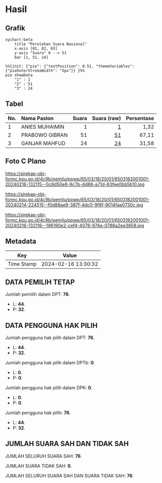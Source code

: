 # Hasil

## Grafik

```mermaid
xychart-beta
    title "Perolehan Suara Nasional"
    x-axis [01, 02, 03]
    y-axis "Suara" 0 --> 51
    bar [1, 51, 24]
```

```mermaid
%%{init: {"pie": {"textPosition": 0.5}, "themeVariables": {"pieOuterStrokeWidth": "5px"}} }%%
pie showData
    "1" : 1
    "2" : 51
    "3" : 24
```

## Tabel

| No. | Nama Paslon    | Suara | Suara (raw) | Persentase |
|:--- |:-------------- | -----:| -----------:| ----------:|
| 1   | ANIES MUHAIMIN | 1     | [1][p-1]    | 1,32       |
| 2   | PRABOWO GIBRAN | 51    | [51][p-2]   | 67,11      |
| 3   | GANJAR MAHFUD  | 24    | [24][p-3]   | 31,58      |


[p-1]: https://github.com/gigit-pemilu/pemilu-2024/blob/main/pilpres/hitung-suara/sub/65-kalimantan-utara/sub/03-nunukan/sub/18-krayan-timur/sub/2001-pa'-betung/sub/001-tps/sub/paslon-1.txt
[p-2]: https://github.com/gigit-pemilu/pemilu-2024/blob/main/pilpres/hitung-suara/sub/65-kalimantan-utara/sub/03-nunukan/sub/18-krayan-timur/sub/2001-pa'-betung/sub/001-tps/sub/paslon-2.txt
[p-3]: https://github.com/gigit-pemilu/pemilu-2024/blob/main/pilpres/hitung-suara/sub/65-kalimantan-utara/sub/03-nunukan/sub/18-krayan-timur/sub/2001-pa'-betung/sub/001-tps/sub/paslon-3.txt

## Foto C Plano

https://sirekap-obj-formc.kpu.go.id/4c9b/pemilu/ppwp/65/03/18/20/01/6503182001001-20240216-132115--0c8d50e8-9c7b-4d88-a71d-83fee0bb5b10.jpg

https://sirekap-obj-formc.kpu.go.id/4c9b/pemilu/ppwp/65/03/18/20/01/6503182001001-20240214-224515--f0d88ae9-387f-4dc0-9f8f-9014fae0730c.jpg

https://sirekap-obj-formc.kpu.go.id/4c9b/pemilu/ppwp/65/03/18/20/01/6503182001001-20240216-132116--196190e2-cef4-4076-974a-0786a2ee3658.jpg


## Metadata

| Key        | Value               |
| ---------- | ------------------- |
| Time Stamp | 2024-02-16 13:30:32 |


## DATA PEMILIH TETAP

Jumlah pemilih dalam DPT: **76**.
 * L: **44**.
 * P: **32**.

## DATA PENGGUNA HAK PILIH

Jumlah pengguna hak pilih dalam DPT: **76**.
 * L: **44**.
 * P: **32**.

Jumlah pengguna hak pilih dalam DPTb: **0**.
 * L: **0**.
 * P: **0**.

Jumlah pengguna hak pilih dalam DPK: **0**.
 * L: **0**.
 * P: **0**.

Jumlah pengguna hak pilih: **76**.
 * L: **44**.
 * P: **32**.

## JUMLAH SUARA SAH DAN TIDAK SAH

JUMLAH SELURUH SUARA SAH: **76**.

JUMLAH SUARA TIDAK SAH: **0**.

JUMLAH SELURUH SUARA SAH DAN SUARA TIDAK SAH: **76**.


